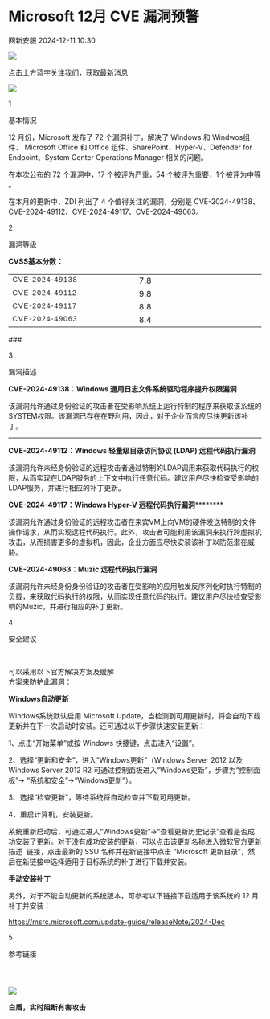 #  Microsoft 12月 CVE 漏洞预警   
 网新安服   2024-12-11 10:30  
  
![](https://mmbiz.qpic.cn/mmbiz_gif/OT1Aib4N17tPv5yWNBzpJW1HreoibdQRN6YakorxwBv9OVxREDT20IjMqvbKc4icFgxJwDAYgWl6ttLkvLpwKVoqw/640?wx_fmt=gif "")  
  
点击上方蓝字关注我们，获取最新消息  
  
  
![](https://mmbiz.qpic.cn/mmbiz_png/OT1Aib4N17tPv5yWNBzpJW1HreoibdQRN6ibt323b0qdibplmTcL1ibSPicweE7SV0zUESdKqrNiaPxZmfslRIbXoWVzg/640?wx_fmt=png "")  
  
1  
  
基本情况  
  
12 月份，Microsoft 发布了 72 个漏洞补丁，解决了 Windows 和 Windwos组件、 Microsoft Office 和 Office 组件、SharePoint、Hyper-V、Defender for Endpoint、System Center Operations Manager 相关的问题。  
  
  
在本次公布的 72 个漏洞中，17 个被评为严重，54 个被评为重要，1个被评为中等  
。  
  
  
在本月的更新中，ZDI 列出了 4 个值得关注的漏洞，分别是 CVE-2024-49138、CVE-2024-49112、CVE-2024-49117、CVE-2024-49063。  
  
  
2  
  
漏洞等级  
  
**CVSS基本分数：**  
<table><tbody><tr><td width="259" valign="top" style="word-break: break-all;"><span style="color: rgb(34, 34, 34);font-family: &#34;Microsoft YaHei UI&#34;, sans-serif;font-size: 14px;letter-spacing: 1.53333px;text-align: left;text-wrap: wrap;background-color: rgb(255, 255, 255);">CVE-2024-<span style="color: rgb(34, 34, 34);background-color: rgb(255, 255, 255);font-size: 14px;letter-spacing: 1.53333px;text-decoration: none solid rgb(34, 34, 34);">49138</span></span></td><td width="259" valign="top" style="word-break: break-all;">7.8</td></tr><tr><td width="259" valign="top" style="word-break: break-all;"><span style="color: rgb(34, 34, 34);font-family: &#34;Microsoft YaHei UI&#34;, sans-serif;font-size: 14px;letter-spacing: 1.53333px;text-align: left;text-wrap: wrap;background-color: rgb(255, 255, 255);">CVE-2024-<span style="color: rgb(34, 34, 34);background-color: rgb(255, 255, 255);font-size: 14px;letter-spacing: 1.53333px;text-decoration: none solid rgb(34, 34, 34);">49112</span></span></td><td width="259" valign="top" style="word-break: break-all;">9.8<br/></td></tr><tr><td width="259" valign="top" style="word-break: break-all;"><span style="color: rgb(34, 34, 34);font-family: &#34;Microsoft YaHei UI&#34;, sans-serif;font-size: 14px;letter-spacing: 1.53333px;text-align: left;text-wrap: wrap;background-color: rgb(255, 255, 255);">CVE-2024-<span style="color: rgb(34, 34, 34);background-color: rgb(255, 255, 255);font-size: 14px;letter-spacing: 1.53333px;text-decoration: none solid rgb(34, 34, 34);">49117</span></span></td><td width="259" valign="top" style="word-break: break-all;">8.8<br/></td></tr><tr><td width="259" valign="top" style="word-break: break-all;"><span style="color: rgb(34, 34, 34);font-family: &#34;Microsoft YaHei UI&#34;, sans-serif;font-size: 14px;letter-spacing: 1.53333px;text-align: left;text-wrap: wrap;background-color: rgb(255, 255, 255);">CVE-2024-<span style="color: rgb(34, 34, 34);background-color: rgb(255, 255, 255);font-size: 14px;letter-spacing: 1.53333px;text-decoration: none solid rgb(34, 34, 34);">49063</span></span></td><td width="259" valign="top" style="word-break: break-all;">8.4<br/></td></tr></tbody></table>  
###   
  
  
3  
  
漏洞描述  
  
**CVE-2024-49138：Windows 通用日志文件系统驱动程序提升权限漏洞**  
  
该漏洞允许通过身份验证的攻击者在受影响系统上运行特制的程序来获取该系统的SYSTEM权限。该漏洞已存在在野利用，因此，对于企业而言应尽快更新该补丁。  
  
****  
  
**CVE-2024-49112：Windows 轻量级目录访问协议 (LDAP) 远程代码执行漏洞**  
  
  
该漏洞允许未经身份验证的远程攻击者通过特制的LDAP调用来获取代码执行的权限，从而实现在LDAP服务的上下文中执行任意代码。建议用户尽快检查受影响的LDAP服务，并进行相应的补丁更新。  
  
  
**CVE-2024-49117：Windows Hyper-V 远程代码执行漏洞**********  
  
该漏洞允许通过身份验证的远程攻击者在来宾VM上向VM的硬件发送特制的文件操作请求，从而实现远程代码执行。此外，攻击者可能利用该漏洞来执行跨虚拟机攻击，从而损害更多的虚拟机，因此，企业方面应尽快安装该补丁以防范潜在威胁。  
  
  
**CVE-2024-49063：Muzic 远程代码执行漏洞**  
  
该漏洞允许未经身份身份验证的攻击者在受影响的应用触发反序列化时执行特制的负载，来获取代码执行的权限，从而实现任意代码的执行。建议用户尽快检查受影响的Muzic，并进行相应的补丁更新。  
  
  
‍4  
  
安全建议  
  
‍  
  
可以采用以下官方解决方案及缓解  
方案来防护此漏洞：  
  
**Windows自动更新**  
  
Windows系统默认启用 Microsoft Update，当检测到可用更新时，将会自动下载更新并在下一次启动时安装。还可通过以下步骤快速安装更新：  
  
1、点击“开始菜单”或按 Windows 快捷键，点击进入“设置”。  
  
2、选择“更新和安全”，进入“Windows更新”（Windows Server 2012 以及 Windows Server 2012 R2 可通过控制面板进入“Windows更新”，步骤为“控制面板”-> “系统和安全”->“Windows更新”）。  
  
3、选择“检查更新”，等待系统将自动检查并下载可用更新。  
  
4、重启计算机，安装更新。  
  
系统重新启动后，可通过进入“Windows更新”->“查看更新历史记录”查看是否成功安装了更新。对于没有成功安装的更新，可以点击该更新名称进入微软官方更新描述  链接，点击最新的 SSU 名称并在新链接中点击 “Microsoft 更新目录”，然后在新链接中选择适用于目标系统的补丁进行下载并安装。  
  
**手动安装补丁**  
  
另外，对于不能自动更新的系统版本，可参考以下链接下载适用于该系统的 12 月补丁并安装：  
  
https://msrc.microsoft.com/update-guide/releaseNote/2024-Dec  
  
  
5  
  
参考链接  
  
```
```  
```
```  
```
```  
  
  
![](https://mmbiz.qpic.cn/mmbiz_jpg/OT1Aib4N17tOicAE1WiaS3ibBFkRvmNLYPgnjJib9OMGzuSeZfBdE1EHFI0QyyZZ10fkTdUkhibW90vhvua9AVWYoGng/640?wx_fmt=jpeg "")  
  
**白盾，实时阻断有害攻击**  
  
